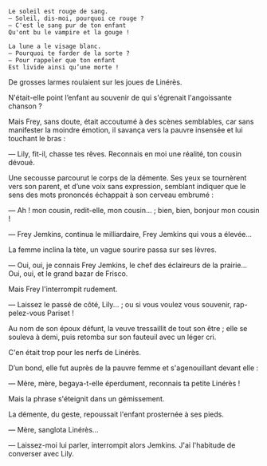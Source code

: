     Le soleil est rouge de sang.
    — Soleil, dis-moi, pourquoi ce rouge ?
    — C'est le sang pur de ton enfant
    Qu'ont bu le vampire et la gouge !

    La lune a le visage blanc.
    — Pourquoi te farder de la sorte ?
    — Pour rappeler que ton enfant
    Est livide ainsi qu’une morte !

De grosses larmes roulaient sur les joues de Linérès.

N'était-elle point l’enfant au souvenir de qui s'égrenait l'angoissante
chanson ?

Mais Frey, sans doute, était accoutumé à des scènes semblables, car sans
manifester la moindre émotion, il savança vers la pauvre insensée et lui
touchant le bras :

— Lily, fit-il, chasse tes rêves. Reconnais en moi une réalité, ton cousin
dévoué.

Une secousse parcourut le corps de la démente. Ses yeux se tournèrent vers son parent, et d’une voix sans expression, semblant indiquer que le sens des mots prononcés échappait à son cerveau embrumé :

— Ah ! mon cousin, redit-elle, mon cousin... ; bien, bien, bonjour mon
cousin !

— Frey Jemkins, continua le milliardaire, Frey Jemkins qui vous a élevée...

La femme inclina la tète, un vague sourire passa sur ses lèvres.

— Oui, oui, je connais Frey Jemkins, le chef des éclaireurs de la prairie...
Oui, oui, et le grand bazar de Frisco.

Mais Frey l'interrompit rudement.

— Laissez le passé de côté, Lily... ; ou si vous voulez vous souvenir, rap-
pelez-vous Pariset !

Au nom de son époux défunt, la veuve tressaillit de tout son être ; elle se
souleva à demi, puis retomba sur son fauteuil avec un léger cri.

C'en était trop pour les nerfs de Linérès.

D’un bond, elle fut auprès de la pauvre femme et s'agenouillant devant elle :

— Mère, mère, begaya-t-elle éperdument, reconnais ta petite Linérès !

Mais la phrase s'éteignit dans un gémissement.

La démente, du geste, repoussait l'enfant prosternée à ses pieds.

— Mère, sanglota Linérès...

— Laissez-moi lui parler, interrompit alors Jemkins. J'ai l'habitude de
converser avec Lily.
